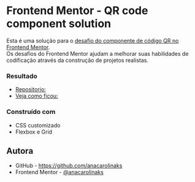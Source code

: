 # Frontend Mentor - QR code component solution

Esta é uma solução para o [desafio do componente de código QR no Frontend Mentor](https://www.frontendmentor.io/challenges/qr-code-component-iux_sIO_H).</br>
Os desafios do Frontend Mentor ajudam a melhorar suas habilidades de codificação através da construção de projetos realistas.


### Resultado

- [Repositorio:](https://github.com/anacarolinaks/qr-code-component-frontendmentor)
- [Veja como ficou:](https://anacarolinaks.github.io/qr-code-component-frontendmentor/)

### Construído com

- CSS customizado
- Flexbox e Grid

## Autora

- GitHub - https://github.com/anacarolinaks
- Frontend Mentor - [@anacarolinaks](https://www.frontendmentor.io/profile/anacarolinaks)
